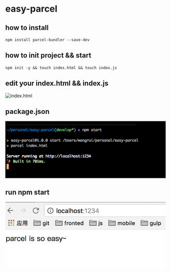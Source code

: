 # easy-parcel
## how to install
```
npm install parcel-bundler --save-dev
``` 
## how to init project && start
```
npm init -y && touch index.html && touch index.js
```
## edit your index.html && index.js
![index.html]()
## package.json
![package.json](https://github.com/liziwangrui/easy-parcel/blob/master/images/startParcel.png)
## run npm start
![start](https://github.com/liziwangrui/easy-parcel/blob/master/images/parce2%402x.png)
